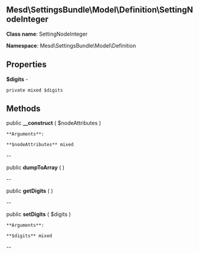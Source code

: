 Mesd\SettingsBundle\Model\Definition\SettingNodeInteger
---------------

    

    


**Class name**: SettingNodeInteger

**Namespace**: Mesd\SettingsBundle\Model\Definition









Properties
----------


**$digits** - 



    private mixed $digits






Methods
-------


public **__construct** ( $nodeAttributes )


> 








    **Arguments**:

    **$nodeAttributes** mixed 


--


public **dumpToArray** (  )


> 









--


public **getDigits** (  )


> 









--


public **setDigits** ( $digits )


> 








    **Arguments**:

    **$digits** mixed 


--

